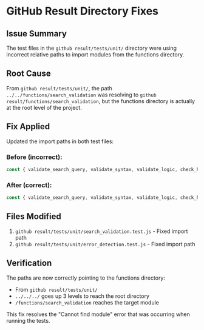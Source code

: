 # GitHub Result Directory Fixes

## Issue Summary
The test files in the `github result/tests/unit/` directory were using incorrect relative paths to import modules from the functions directory.

## Root Cause
From `github result/tests/unit/`, the path `../../functions/search_validation` was resolving to `github result/functions/search_validation`, but the functions directory is actually at the root level of the project.

## Fix Applied
Updated the import paths in both test files:

### Before (incorrect):
```javascript
const { validate_search_query, validate_syntax, validate_logic, check_heuristic_patterns } = require('../../functions/search_validation');
```

### After (correct):
```javascript
const { validate_search_query, validate_syntax, validate_logic, check_heuristic_patterns } = require('../../../functions/search_validation');
```

## Files Modified
1. `github result/tests/unit/search_validation.test.js` - Fixed import path
2. `github result/tests/unit/error_detection.test.js` - Fixed import path

## Verification
The paths are now correctly pointing to the functions directory:
- From `github result/tests/unit/`
- `../../../` goes up 3 levels to reach the root directory
- `/functions/search_validation` reaches the target module

This fix resolves the "Cannot find module" error that was occurring when running the tests.